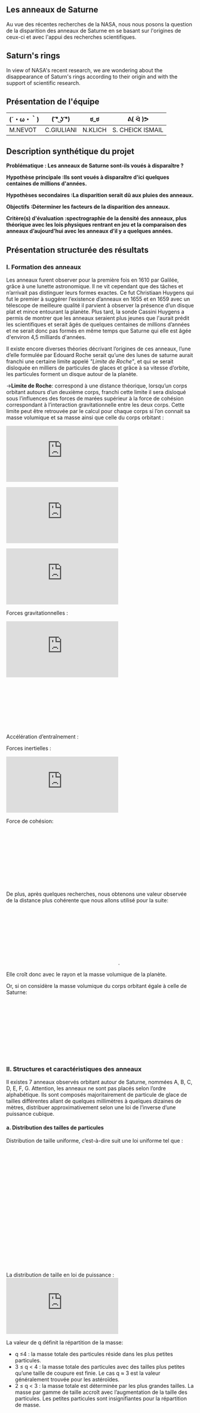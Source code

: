 ## Les anneaux de Saturne
Au vue des récentes recherches de la NASA, nous nous posons la question de la disparition des anneaux de Saturne en se basant sur l'origines de ceux-ci et avec l'appui des recherches scientifiques.

## Saturn's rings
In view of NASA's recent research, we are wondering about the disappearance of Saturn's rings according to their origin and with the support of scientific research.

## Présentation de l'équipe

|(´・ω・｀)| ( ͡° ͜ʖ ͡°) | ಠ_ಠ | ᕕ( ᐛ )ᕗ |
|-----|--|--|--|
| M.NEVOT| C.GIULIANI | N.KLICH| S. CHEICK ISMAIL  |


## Description synthétique du projet

**Problématique : Les anneaux de Saturne sont-ils voués à disparaître ?**

**Hypothèse principale :Ils sont voués à disparaître d'ici quelques centaines de millions d'années.**

**Hypothèses secondaires :La disparition serait dû aux pluies des anneaux.**

**Objectifs :Déterminer les facteurs de la disparition des anneaux.**

**Critère(s) d'évaluation :spectrographie de la densité des anneaux, plus théorique avec les lois physiques rentrant en jeu et la comparaison des anneaux d’aujourd’hui avec les anneaux d’il y a quelques années.**

## Présentation structurée des résultats
### I. Formation des anneaux
  Les anneaux furent observer pour la première fois en 1610 par Galilée, grâce à une lunette astronomique. Il ne vit cependant que des tâches et n’arrivait pas distinguer leurs formes exactes. Ce fut Christiaan Huygens qui fut le premier à suggérer l’existence d’anneaux en 1655 et en 1659 avec un télescope de meilleure qualité il parvient à observer la présence d’un disque plat et mince entourant la planète. Plus tard, la sonde Cassini Huygens a permis de montrer que les anneaux seraient plus jeunes que l'aurait prédit les scientifiques et serait âgés de quelques centaines de millions d’années et ne serait donc pas formés en même temps que Saturne qui elle est âgée d'environ 4,5 milliards d'années.

  Il existe encore diverses théories décrivant l’origines de ces anneaux, l’une d’elle formulée par Edouard Roche serait qu’une des lunes de saturne aurait franchi une certaine limite appelé _"Limite de Roche"_, et qui se serait disloquée en milliers de particules de glaces et grâce à sa vitesse d’orbite, les particules forment un disque autour de la planète.
  
  ->**Limite de Roche**: correspond à une distance théorique, lorsqu’un corps orbitant autours d’un deuxième corps, franchi cette limite il sera disloqué sous l’influences des forces de marées supérieur à la force de cohésion correspondant à l’interaction gravitationnelle entre les deux corps. Cette limite peut être retrouvée par le calcul pour chaque corps si l’on connait sa masse volumique et sa masse ainsi que celle du corps orbitant :

![equation 1](https://latex.codecogs.com/gif.latex?%5Cfrac%7BT%5E%7B2%7D%7D%7Bd%5E%7B3%7D%7D%3D%20%5Cfrac%7B4%5Cpi%5E%7B2%7D%7D%7Bd%5E%7B3%7D%7D)

![equation 1 suite](https://latex.codecogs.com/gif.latex?%5Crightarrow%20T%3D2%20%5Cpi%5Csqrt%7B%5Cfrac%7Bd%5E%7B2%7D%7D%7BGM_%7Bs%7D%7D%7D)

![equation 1 suite](https://latex.codecogs.com/gif.latex?%5Crightarrow%20%5Comega%20%3D%5Cfrac%7B2%20%5Cpi%7D%7BT%7D)


  Forces gravitationnelles :

![force gravitationelle](http://latex.codecogs.com/gif.latex?F_%7BG_1%7D%3D-%5Cfrac%7BGM_sm%7D%7B%5Cleft%28d&plus;r%5Cright%29%5E2%7D%5C%20et%5C%20F_%7BG_2%7D%3D%5Cfrac%7BGM_sm%7D%7B%5Cleft%28d-r%5Cright%29%5E2%7D)
  
 Accélération d’entraînement : ![accélération d'entraînement](http://latex.codecogs.com/gif.latex?%5C%20a%3D-%5Comega%5E%7B2%7Dd)
  
Forces inertielles :

![forces inertielles](http://latex.codecogs.com/gif.latex?%5C%20%5C%20%5C%20%5C%20%5C%20%5C%20%5C%20%5C%20%5C%20%5C%20%5C%20%5C%20%5C%20%5C%20F_%7BI1/I2%7D%3Dm%5Comega%5E2%5Cleft%28d%5Cpm%20r%5Cright%29%20%5C%5C%20%5C%5C%20F_1%3DF_%7BG1%7D&plus;F_%7BI1%7D%5C%20et%20%5C%20F_2%3DF_%7BG2%7D&plus;F_%7BI2%7D%5C%5C%5C%5C%20%5Cdelta%20F%3DF_2-F_1%3D-GM_sm%5Cleft%5B%5Cfrac%7B1%7D%7B%5Cleft%28d-r%5Cright%29%5E2%7D-%5Cfrac%7B-1%7D%7B%5Cleft%28d&plus;r%5Cright%29%5E2%7D%5Cright%5D&plus;m%5Comega%5E2%5Cleft%28d-r-d-r%5Cright%29%20%5C%5C%20%5C%5C%20%3D%5Cfrac%7B-GMm%7D%7Bd%5E2%7D%5Cleft%5B%5Cleft%281-%5Cfrac%7Br%7D%7Bd%7D%5Cright%29%5E%7B-2%7D-%5Cleft%281&plus;%5Cfrac%7Br%7D%7Bd%7D%5Cright%29%5E%7B-2%7D%5Cright%5D-2m%5Comega%5E2r%20%5C%5C%20%5C%5C%20%5Capprox%5Cfrac%7B-GMm%7D%7Bd%7D%5Cleft%5B%5Cleft%281-2%5Cfrac%7Br%7D%7Bd%7D%5Cright%29-%5Cleft%281&plus;2%5Cfrac%7Br%7D%7Bd%7D%5Cright%29%5Cright%5D-2m%5Comega%5E2r%5C%20car%5C%20r%5Cll%20d%5C%20%5C%5C%20%5C%5C%20%5Capprox%5Cfrac%7B-4GMmr%7D%7Bd%5E3%7D-2m%5Comega%5E2r%5Capprox%5Cfrac%7B-6GMmr%7D%7Bd%5E3%7D%5C%20car%5C%20%5Comega%5E2%3D%5Cfrac%7BGM%7D%7Bd%5E3%7D)

Force de cohésion: 

![force de cohésion](http://latex.codecogs.com/gif.latex?%5C%5CF_%7Bcoh%7D%28r%29%3D%5Cfrac%7B-Gm%5E%7B2%7D%7D%7B4r%5E%7B2%7D%7D%3D%20%5Cdelta%20F%20%5Crightarrow%20-%5Cfrac%7BGm%5E%7B2%7D%7D%7B4r%5E%7B2%7D%7D%3D%20-%5Cfrac%7B6GMmr%7D%7Bd_%7BR%7D%5E%7B3%7D%7D%20%5C%5C%20%5C%5C%20d_%7BR%7D%3D%202%2C9r%5Cleft%20%28%20%5Cfrac%7BM%7D%7Bm%7D%20%5Cright%20%29%5E%7B%5Cfrac%7B1%7D%7B3%7D%7D%20%5C%5C%20%5C%5Cor%20%5C%20m%3D%5Crho%20V_%7Bm%7D%20%5C%20et%20%5C%20M%3D%20%5Crho_%7BM%7DV_%7BM%7D%20%5C%20et%20%5C%20V%3D%5Cfrac%7B4%7D%7B3%7D%5Cpi%20R%5E%7B3%7D%20%5C%5C%20%5C%5Cdonc%20%5C%20m%3D%5Cfrac%7B4%7D%7B3%7D%5Cpi%20r%5E%7B3%7D%5Crho%20%5C%20et%5C%20M_%7Bs%7D%3D%5Cfrac%7B4%7D%7B3%7DR%5E%7B3%7D%5Crho_%7BMs%7D%20%5C%5C%20%5C%5C%20ainsi%20%5C%20d_%7BR%7D%3D2%2C9R%5Cleft%20%28%5Cfrac%7B%5Crho%20%7D%7B%5Crho%20_%7BMs%7D%7D%5Cright%20%29)

De plus, après quelques recherches, nous obtenons une valeur observée de la distance plus cohérente que nous allons utilisé pour la suite:  

![distance d](http://latex.codecogs.com/gif.latex?d_%7BR%7D%3D2%2C44R%5Cleft%20%28%20%5Cfrac%7B%5Crho%20%7D%7B%5Crho_%7BMs%7D%7D%20%5Cright%20%29).

Elle croît donc avec le rayon et la masse volumique de la planète.

Or, si on considère la masse volumique du corps orbitant égale à celle de Saturne:

![conclusion limite](http://latex.codecogs.com/gif.latex?%5Cleft%20%28%20%5Cfrac%7B%5Crho%20%7D%7B%5Crho_%7BMs%7D%7D%20%5Cright%20%29%20%3D%201%20%5C%5C%20%5C%5C%20donc%20%5C%20d_%7BR%7D%3D2%2C44R)

### II. Structures et caractéristiques des anneaux
  Il existes 7 anneaux observés orbitant autour de Saturne, nommées A, B, C, D, E, F, G. Attention, les anneaux ne sont pas placés selon l’ordre alphabétique. Ils sont composés majoritairement de particule de glace de tailles différentes allant de quelques millimètres à quelques dizaines de mètres, distribuer approximativement selon une loi de l’inverse d’une puissance cubique.
#### a. Distribution des tailles de particules
  Distribution de taille uniforme, c’est-à-dire suit une loi uniforme tel que :

![loi uniforme](http://latex.codecogs.com/gif.latex?n%28r%29%5Cleft%5C%7B%5Cbegin%7Bmatrix%7D%201%20%5C%20quand%20%3D%20r_%7Beff%7D%20%5C%5C%200%20%5C%20sinon%20%5Cend%7Bmatrix%7D%5Cright.)

![loi unifomre2](http://latex.codecogs.com/gif.latex?avec%20%5C%20r_%7Beff%7D%5Cequiv%20%5Cfrac%7B%5Cint%20%5Cpi%20r%5E%7B3%7Dn%28r%29dr%7D%7B%5Cint%20%5Cpi%20r%5E%7B2%7Dn%28r%29dr%7D)


La distribution de taille en loi de puissance : 
![loi uniforme](http://latex.codecogs.com/gif.latex?n%5Cleft%28r%5Cright%29%5Cpropto%20r%5E%7B-q%7D)

La valeur de q définit la répartition de la masse:
- q ≤4 : la masse totale des particules réside dans les plus petites particules. 
- 3 ≤ q < 4 : la masse totale des particules avec des tailles plus petites qu’une taille de coupure est finie. Le cas q ≈ 3 est la valeur généralement trouvée pour les astéroïdes. 
- 2 ≤ q < 3 : la masse totale est déterminée par les plus grandes tailles. La masse par gamme de taille accroît avec l’augmentation de la taille des particules. Les petites particules sont insignifiantes pour la répartition de masse.

![loi puissance2](http://latex.codecogs.com/gif.latex?n%5Cleft%28x%5Cright%29%3DN_0x%5E%5Cmue%5E%7B%5Cleft%28-%5Cmathrm%7B%5CLambda%7Dx%5E%5Cgamma%5Cright%29%7D)

Il s’agit donc d’un modèle à quatre paramètres pour n(x), avec µ,![lambda](http://latex.codecogs.com/gif.latex?%5Cmathrm%7B%5CLambda%7D), et 𝛾 contrôlant la forme de la distribution et ![No](http://latex.codecogs.com/gif.latex?N_0)
contrôlant la mise à l’échelle globale.
La distribution gamma à trois paramètres plus généraux, qui résulte du réglage 𝛾 = 1, est largement utilisée pour les précipitations de particules de glace :
![distrib gamma](http://latex.codecogs.com/gif.latex?n%5Cleft%28x%5Cright%29%3DN_0x%5E%7B%5Cmu%20%7De%5E%5Cmue%5E%7B%5Cleft%28-%5Cmathrm%7B%5CLambda%20x%7D%5Cright%29%7D)

Dans les distributions exponentielles et gamma, ![gamma et No](http://latex.codecogs.com/gif.latex?N_0%20%5C%20et%20%5C%20%5Cmathrm%7B%5CLambda%7D)
sont souvent connus respectivement sous le nom de paramètres d’interception et de pente ; m est souvent appelé le paramètre de forme. Une formulation alternative couramment utilisée est donnée par Hansen et Travis (1974) :
![formule alternative](http://latex.codecogs.com/gif.latex?x%3Dr%2C%5Cmu%20%3D%5Cfrac%7B1-3v_%7Beff%7D%7D%7Bv_%7Beff%7D%7D%20%5C%20et%20%5C%20%5CLambda%20%3D%5Cfrac%7B1%7D%7Br_%7Beff%7Dv_%7Beff%7D%7D)

![phrase](http://latex.codecogs.com/gif.latex?n%28r%29dr%20%5C%20est%20%5C%20le%20%5C%20nombre%20%5C%20de%20%5C%20particules%5C%20par%20%5C%20unite%20%5C%20d%27%20aire%5C%20ayant%5C%20un%20%5C%20rayon%5C%20entre%20%5C%20r%20%5C%20et%20%5C%20r%20%5C%20&plus;%20%5C%20dr%20%3A)

Ainsi  

![variance effective](http://latex.codecogs.com/gif.latex?n%28r%29%20%5Cpropto%20r%5E%7B%5Cmu%7D%20%5Cexp%20%5Cleft%28%5Cfrac%7B-r%7D%7Br_%7Be%20f%20f%7D%20v_%7Be%20f%20f%7D%7D%5Cright%29%20%5C%20avec%20%5C%20r_%7Be%20f%20f%7D%20%5Cequiv%20%5Cfrac%7B%5Cint_%7B0%7D%5E%7B%5Cinfty%7D%20r%5E%7B3%7D%20n%28r%29%20d%20r%7D%7B%5Cint_%7B0%7D%5E%7B%5Cinfty%7D%20r%5E%7B2%7D%20n%28r%29%20d%20r%7D%5C%5C%20%5C%5C%20et%20%5C%20la%20%5C%20variance%20%5C%20effective%20%5C%20v_%7Be%20f%20f%7D%20%5Cequiv%20%5Cfrac%7B%5Cint_%7B0%7D%5E%7B%5Cinfty%7D%5Cleft%28r-r_%7Be%20f%20f%7D%5Cright%29%5E%7B2%7D%20%5Cpi%20r%5E%7B3%7D%20n%28r%29%20d%20r%7D%7Br_%7Be%20f%20f%7D%5E%7B2%7D%20%5Cint_%7B0%7D%5E%7B%5Cinfty%7D%20%5Cpi%20r%5E%7B2%7D%20n%28r%29%20d%20r%7D)

#### b. Trajectoire
  Les particules composant les anneaux suivent une trajectoire quasi-circulaire sous l’action d’une force gravitationnelle exercée par saturne. Ainsi on peut modéliser leurs trajectoires de la façon suivante : On considère une particule de l’anneau de masse m. Bilan des forces extérieurs exercées sur cette particule : 

![PFD](http://latex.codecogs.com/gif.latex?%5Cvec%7BF_%7BG%7D%7D%3D-%5Cfrac%7BGM_%7Bs%7Dm%7D%7Br%5E%7B2%7D%7D%5Cvec%7Bu_%7Br%7D%7D%5C%5C%20%5C%5C%20avec%20%5C%20M_%7Bs%7D%20%5C%20la%20%5C%20masse%20%5C%20de%20%5C%20Saturne%2C%20G%20%5C%20la%5C%20constante%20%5C%20de%20%5C%20gravitationnelle%20%5C%5C%20et%20%5C%20r%20%5C%20la%20%5C%20distance%20%5C%20entre%20%5C%20la%20%5C%20particule%20%5C%20et%20%5C%20le%20%5C%20centre%20%5C%20de%20%5C%20Saturne.)

Ainsi d’après le principe fondamental de la dynamique :

![PFD suite](http://latex.codecogs.com/gif.latex?%5Csum%20F_%7Bext%7D%3Dm%5Cvec%7Ba%7D%20%5Cvec%7Ba%7D%3D-%5Cfrac%7Bv%5E2%7D%7Br%7D%5Cvec%7Bu_r%7D&plus;%5Cfrac%7Bdv%7D%7Bdt%7D%5Cvec%7Bu_T%7D%20%5C%20dans%5C%20la%5C%20base%5C%20de%5C%20frenet%20%5C%20%5C%5C%20%5C%5C%20Donc%20%5C%20%28projection%20%5C%20sur%20%5C%20ur%29%20%3A%5C%5C%20%5C%5C%20%5Cfrac%7B-GM_sm%7D%7Br%5E2%7D%3D-m%5Cfrac%7Bv%5E2%7D%7Br%7D%20%5Cfrac%7Bv%5E2%7D%7Br%7D%3D%5Cfrac%7BGM_s%7D%7Br%5E2%7D%20%5C%5C%20%5C%5C%5Cleftrightarrow%20v%3D%5Csqrt%7B%5Cfrac%7BGM_s%7D%7Br%7D%7D%5C%20T%3D%5Cfrac%7B2%5Cpi%20r%7D%7Bv%7D%3D2%5Cpi%5Csqrt%7B%5Cfrac%7Br%5E3%7D%7BGM_S%7D%7D%5C%20%5C%20%5Comega%3D%5Cfrac%7B2%5Cpi%7D%7BT%7D)


#### c. Un disque plat (Collisions) : 
Une planète en rotation, sous l’action des forces centrifuges a une tendance naturelle à s’aplatir. L’aplatissement est le rapport (a - b) / a, où a est le diamètre équatorial, et b le diamètre polaire (0,098). Cet aplatissement provoque la précession des particules des anneaux dans les plans orbitaux. Ce mouvement permet aux particules de rentrer en collision, ce qui réduit leur vitesse relative (choc inélastique), plus particulièrement la vitesse verticale. Ainsi, l’inélasticité des collisions dissipe de l’énergie, ce qui convertit un mouvement tri-dimensionnelle en un mouvement équatorial

#### d. Formation des satellites
Au cours du temps les anneaux s’étendent et s’éloigne du centre de l’orbite. Alors, de nombreuses particules franchise la limite de roche. Après l’avoir franchi les particules se rassemblent jusqu’à former les nombreux satellites orbitant autour de saturne à l’extérieur des anneaux.
En effet, les collisions que subissent les particules entraîne l’extension radiale de l’anneau. Le moment cinétique qui augmente plus on s’éloigne de la planète et qui doit être conservée, implique que la chute de matière vers l’intérieur et contrebalancée par un transfert de moment cinétique aux particules de l’extérieur et les éloignes de la planète 

#### e. Lacune et division :
  Les différentes lacunes présentes au cœur des anneaux sont les conséquences d’interaction gravitationnelle entre satellites et anneaux. 
Une orbite elliptique peut se définir dans l’espace selon six paramètres permettant de calculer précisément la trajectoire complète. Deux de ces paramètres sont l’excentricité et le demi-grand axe a, définissent la trajectoire dans un plan. Ensuite nous avons l’inclinaison i, la longitude du nœud ascendant Ω et l’argument du péricentre ω définissent l’orientation du plan dans l’espace et enfin il y a, la longitude du péricentre ![omega](http://latex.codecogs.com/gif.latex?%5Cwidetilde%7B%5Comega%7D) = Ω + ω qui définit la position du corps. Dans le cas d’une orbite circulaire, l’excentricité est nulle et le demi-grand axe a est égal au demi-petit axe ![valeur de b](http://latex.codecogs.com/gif.latex?b%3D%5Csqrt%7Ba%5E2%5Cleft%281-e%5E2%5Cright%29%7D). Dans le cas d’une orbite excentrique et inclinée par rapport à un plan de référence, on définit un repère de référence R0 = (O, i0, j0, k0), un repère fixe lié à l’orbite R= (O, u0, v0, k0) et un repère mobile (n, u, k). Pour passer de R à R0 on utilise les angles d’Euler : Ω, i et ω. Ω est la longitude du nœud ascendant, soit l’angle de rotation mesuré autour de k0 entre i0 et n, l’inclinaison i est l’angle de rotation mesuré autour de n entre k0 et k ; enfin l’argument au péricentre ω représente l’angle de rotation mesuré autour de k entre n et u0.
	Résonance orbitale : Une résonance orbitale, en astronomie, a lieu lorsque deux objets orbitant autour d'un troisième ont des périodes de révolution dont le rapport est une fraction entière simple. Cela a pour conséquence que l’effet gravitationnel total du satellite est une attraction répétée au même point du mouvement orbital. La résonance bloque une région des anneaux sur des orbites dont les périodes ont un rapport de 2 entiers de petites valeurs par rapport à celle du satellite. Nous allons ici étudier ces résonances :
	Le mouvement angulaire des particules est ici égale au moyen mouvement (cas képlérien) :

![mouvement angulaire](http://latex.codecogs.com/gif.latex?%5Cmathrm%7B%5COmega%7D_%7Bp%7D%5Cequiv%20n%3D%5Csqrt%7B%5Cfrac%7BGM_s%7D%7Ba%5E3%7D%7D)

Une orbite inclinée et faiblement excentrique est représentée en termes de petites oscillations autour d’un mouvement angulaire de vitesse angulaire uniforme. 
Les perturbations tel que l’aplatissement de la planète, conduit à deux oscillations différentes :
Une oscillation hors du plan avec une fréquence verticale ʋ et oscillation épicyclique dans le plan κ :

![oscillations](http://latex.codecogs.com/gif.latex?%5C%5C%20%5Cwidetilde%7B%5Comega%7D%3D%5Cmathrm%7B%5COmega%7D&plus;%5Comega%20%5C%5C%20%5C%5C%20%5Ckappa%3Dn-%5Cfrac%7Bd%5Cwidetilde%7B%5Comega%7D%7D%7Bdt%7D%20%5C%5C%20%5C%5C%20v%3Dn-%5Cfrac%7Bd%5Cmathrm%7B%5COmega%7D%7D%7Bdt%7D)

La vitesse angulaire perturbée est d´définie par la vitesse de groupe obtenue à partir du d´développement en série de Fourier du potentiel de perturbation du au satellite. Son expression est la suivante :
![vitesse angulaire](http://latex.codecogs.com/gif.latex?m%5Cmathrm%7B%5COmega%7D_%7Bp%7D%3Dmn%5E%5Cprime&plus;k%5Ckappa%5E%5Cprime&plus;pv%5E%5Cprime)

où m est un entier positif, k et p sont des entiers arbitraires. Le triplet (n ′, κ ′, ν ‘) caractérise le satellite perturbant et le triplet (n, κ, ν) caractérise une particule de l’anneau.
La résolution de l’´équation ci-dessus se traduit alors par trois types de résonances :
 – La résonance de corotation où m(n\ -\ Ωp) = 0 
– Les résonances de Lindblad où m(n\ -\ Ωp) = ±κ
 – Les résonances verticales avec m(n\ -\ Ωp) = ±ν
la notation générale d’une résonance exige que deux corps en mouvements commensurables satellites sont en résonance (m+k+p): m si leur mouvement moyen répond à la condition ![vitesse angulaire](http://latex.codecogs.com/gif.latex?m%5Cmathrm%7B%5COmega%7D_%7Bp%7D%3Dmn%5E%5Cprime&plus;k%5Ckappa%5E%5Cprime&plus;pv%5E%5Cprime)où (n ' - κ ' ) est le taux de précession de l’apside (points extrême de l’orbite) du satellite.

![égalité](http://latex.codecogs.com/gif.latex?%5Cfrac%7Bn%7D%7Bn%5Cprime%7D%5C%20%5Capprox%5Cfrac%7B%5C%20m%5C%20&plus;%5C%20k%5C%20&plus;%5C%20p%7D%7Bm%5C%20-%5C%201%7D)

Lorsque n ≃ κ ≃ ν dans les anneaux, les résonances verticales et de Lindblad ne représentent que quelques pourcents de l’effet global. Quand ν > n > κ à cause de l’effet d’aplatissement de la planète, les résonances verticales sont situées à l’intérieur des résonances de Lindblad. Enfin, les plus fortes résonances sont les cas horizontaux où k = p = 0 et les cas verticaux où k = 0 et p = 1.
Les résonances de Lindblad conduisent à des ondes spirales de densité, caractérisées par des variations spirales de la densité.
Les résonances verticales conduisent à des ondes spirales de courbure qui déplacent les particules hors du plan équatorial.
 
### III. L'avenir des anneaux
Les recherchent récentes sur les anneaux nous montrent que les anneaux de Saturnes sont en train de disparaitre. En effet, les anneaux sont attirés par Saturne tandis que les particules de glaces sont entrainées par le champ magnétique de la planète. Ce phénomène est appelé « La pluie des anneaux » (‘ring rain’)
Plasma et rayonnement UV
Les particules composant les anneaux peuvent être chargé par le biais de rayonnement UV provenant du Soleil ou par les nuages de plasma provenant des explosions de micrométéorites.
#### a.	Rayonnement UV
  L’effet photoélectrique est le fait qu’un photon provenant d’une source de lumière va être absorbée par un électron d’un atome qui sera par la suite éjectée du fait de son gain d’énergie. L’atome est ainsi ionisé et la charge plus l’emporte sur le moins. Ce déséquilibre va permettre à certaines particules d’être entrainée par les lignes de champs du champs magnétiques de Saturne. Ce phénomène a permis d’estimer la disparition des anneaux dans 300 millions d’années.
 
#### b. Champ magnétique et trajectoire des particules
Le champ magnétique de saturne est dipolaire et de symétrie radiale par rapport à l’axe N-S avec le pôle Nord a l’hémisphère Nord contrairement à la Terre et est générée par un effet dynamo de l’hydrogène métallique liquide. Possède un rayon 580 fois plus grand que celui de la Terre bien que son intensité légèrement plus faible que celle-ci (21 µT).

3 forces agissent le long d’une ligne de champ magnétique : 
- La gravité;
- Forces centrifuges : qui agissent pour ramener les grains dans le plan de l'anneau;
- Forces miroir magnétiques : qui agissent pour ramener les grains dans le plan de l'anneau;

Le plan de l’anneau étant à 1,62 RS (où 1 RS est le rayon équatorial de Saturne 60,268 km), les particules chargées présent à cet endroit sont à l’équilibre, ils sont stationnaires par rapport au champ Magnétiques et ne subissent que les forces gravitationnelles et centrifuges. Cependant, à des distances inférieures à 1,62 RS la gravité domine et accélèrent les grains chargés vers la planète, le grain est instable. De plus, l’équateur magnétique se trouvant au-dessus du plan de l’anneau, on a une composante du champ magnétique qui point vers l’hémisphère sud. Ainsi à des distances radiales inférieures à 1,525 RS les particules ionisées seront attirées vers le sud. A cela s’ajoute le fait que les grains ont également une distribution de vitesse orthogonal au plan de l’anneau qui les poussent vers le sud ou le nord. Néanmoins, elles seront fréquemment tirées vers le sud et seuls les grains à plus grande vitesse pourront s’échapper vers le Nord.

![vecteur](http://latex.codecogs.com/gif.latex?%5Cvec%7BF%7D%3Dq%5Cvec%7Bv%7D%5Cland%5Cvec%7BB%7D)

Equation de maxwell :

![equation de maxwell](http://latex.codecogs.com/gif.latex?div%20%5Cvec%7BB%7D%20%3D%200%5Cleftrightarrow%20%5Cfrac%7B%5Cpartial%20B_%7Br%7D%7D%7B%5Cpartial%20r%7D%20&plus;%5Cfrac%7B%5Cpartial%20B_%7Bz%7D%7D%7B%5Cpartial%20z%7D%3D0%20%5C%5C%20%5C%5C%20%5Cleftrightarrow%20%5Cfrac%7B1%7D%7Br%7D%5Cfrac%7B%5Cpartial%28rB_%7Br%7D%29%7D%7B%5Cpartial%20r%7D%20&plus;%20%5Cfrac%7B%5Cpartial%20B_%7Bz%7D%7D%7B%5Cpartial%20z%7D%3D0%20%5C%5C%20%5C%5C%20%5Cleftrightarrow%20%5Cfrac%7B%5Cpartial%28rB_%7Br%7D%29%7D%7B%5Cpartial%20r%7D%20%3D-%5Cfrac%7Br%5Cpartial%20B_%7Bz%7D%7D%7B%5Cpartial%20z%7D)

![equation de maxwell2](http://latex.codecogs.com/gif.latex?avec%20%5C%20B_%7Bz%7D%3DB_%7B0%7D%281&plus;%5Cfrac%7Bz%5E%7B2%7D%7D%7Bl%5E%7B2%7D%7D%29%20%5C%5C%20%5C%5C%20On%20%5C%20a%20%3A%20%5Cfrac%7B%5Cpartial%28rB_%7Br%7D%29%7D%7B%5Cpartial%20r%7D%20%3D%20-%20rB_%7B0%7D%5Cfrac%7B2z%7D%7Bl%5E%7B2%7D%7D%5Crightarrow%20rB_%7Br%7D%3D-B_%7B0%7D%5Cfrac%7B2z%7D%7Bl%5E%7B2%7D%7D%5Cfrac%7Br%5E%7B2%7D%7D%7B2%7D%5Crightarrow%20B_%7Br%7D%3D%5Cfrac%7B-B_%7B0%7Dzr%7D%7Bl%5E%7B2%7D%7D)

![equation de maxwell fin](http://latex.codecogs.com/gif.latex?Ainsi%2C%20%5C%20B_%7Bx%7D%3D-%5Cfrac%7BB_%7B0%7Dzx%7D%7Bl%5E%7B2%7D%7D%20%5C%20et%20%5C%20B_%7By%7D-%5Cfrac%7BB_%7B0%7Dzy%7D%7Bl%5E%7B2%7D%7D)


PFD: 

![PDF](http://latex.codecogs.com/gif.latex?%5C%5C%20m%5Cfrac%7Bdv_%7Bx%7D%7D%7Bdt%7D%3Dqv_%7By%7DB_%7Bz%7D%20&plus;qv_%7Bz%7DB_%7By%7D%20%5C%5C%20%5C%5C%20m%5Cfrac%7Bdv_%7By%7D%7D%7Bdt%7D%3D-qv_%7Bx%7DB_%7Bz%7D%20-qv_%7Bz%7DB_%7Bx%7D%20%5C%5C%20%5C%5C%20m%5Cfrac%7Bdv_%7Bz%7D%7D%7Bdt%7D%3Dq%5Cfrac%7BB_%7B0%7D%28v_%7Bx%7Dy-%20v_%7By%7Dx%29%7D%7Bl%5E%7B2%7D%7D)


#### c. Pluie des anneaux : 
Les morceaux de glaces sont maintenus en orbite autour de saturne sous l’action de force d’attraction qui les attirent à la planète et à leur vitesse orbitale qui les projette vers l’extérieur. Ainsi, lorsque les particules se chargent selon les phénomènes décrit précédemment, elles sont attirées par les lignes de champs magnétiques qui s’incurve vers la planète au niveau des anneaux, l’équilibre qui les maintenait en orbite est alors rompu et les particules sont entrainées dans la haute atmosphère de saturne ce qui réduit la durée des anneaux à environ 100 millions d’années. L’existences de cette pluie nous est connues grâce à l’étude de l’ionosphère de saturne dont l’observation a été possible grâce au Voyager. En effet, on a pu observer de variations particulières dans cette ionosphère, mais également des variations de densité dans les anneaux ainsi que la présence de trois bandes sombres présentes aux latitudes moyenne du nord.

->Taux de pluie :
  Etude de l’ionosphère : lorsque les particules glacées atteignent l’ionosphères, elles se vaporisent et l’eau réagit chimiquement avec l’ionosphère En se basant sur l’effet photoélectrique donc de la photoionisation de l’ionosphère composée de H et H2principalement, les recherches ont prédit une densité volumique d’électrons d’environ 10^5 cm^-3. Cependant, lorsque l’on analysa les signaux radio provenant du Pioneer 11, on observe un pic de densité d’environ 10^4cm^-3 soit un ordre de grandeur inférieur à la prédiction. La plus faible densité d’électron fut observée à une latitude de 36° au nord alors que la plus haute densité est observée à 73° au nord. Cela est contre-intuitive tant donnée que selon les saisons, l’ionisation par les rayons UV su soleil sont maximisée à moyenne voir basse altitude. Cette différence entre théorie et observation peut être expliquée par une production d’eau étranger qui conduit à une réduction de la densité d’électron. Des bandes sombres observée
La présence de bandes sombres, dans les images de Voyager 2, aux latitudes 44°, 46°, 52°, et 64° montrent cet afflux d’eau provenant des anneaux étant donné que les anneaux sont principalement composés de glace. Ces bandes correspondent dans le plan de l’anneau au distance radiale de 1,525RS, 1,62RS, 1,95RS, 3,95RS, respectivement si on les relie au lignes de champs. H3+, l'un des ions les plus abondants de l'ionosphère de Saturne, est produit dans la chaîne de réaction suivante :

(1)	H2+e* →H2+ + e + e Impact ionisation (aurores), 

(2)	H2+EUV →H2+ + e Photoionisation(lumière du soleil), 

(3)	H++H2(v≥4) →H2+ + H Vibrant excité H2,

(4)	H2+ +H2 →H3+ + H Saut de protons réaction.

Où e * est un électron rapide et EUV est un photon ultraviolet extrême du Soleil.

  Facteur du plan de saturne par rapport au soleil : Saturne a période de révolution de 29,4 ans autour du soleil, lors de cette orbite le plan des anneaux est plus ou moins inclinées selon la rotation de saturne autour de son axe Nord Sud. Les anneaux sont alors exposés au soleil à des degrés divers. Ainsi, une exposition variable au rayons UV modifient la quantité de pluie selon les saisons. En effet, parce que l'angle d'ouverture des anneaux était plus grand en 2013, une plus grande partie de la surface de l'anneau est exposée à l'ionisation solaire EUV, donc la production de grains glacés chargés devrait être plus importante.
  

## Lien vers page de blog : <a href="https://github.com/ARE2020-G1G2/saturn/blob/master/blog.md"> C'est ici ! </a>

## Bibliographie :

**CARTE MENTALE:**

![carte mentale](https://i.imgur.com/WQAfONV.png)

[1] Anneaux de Saturne,2020. Wikipédia [en ligne].[consulté le 25 mars 2020]. Disponible à l’adresse: https://fr.wikipedia.org/wiki/Anneaux_de_Saturne.

[2] La limite de Roche. L’Observatoire de Paris(UFE)[en ligne].[consulté le 24 mars 2020]. Disponible à l’adresse: https://media4.obspm.fr/public/ressources_lu/pages_effet-de-maree/limite-roche-sexercer.html.

[3] NASA GODDARD, 2018. Saturn’s Rings Are Disappearing [en ligne]. 17 décembre 2018.[ consulté le 25 Mars 2020]. Disponible à l’adresse: https://www.youtube.com/watch?v=mN8o90UbpmE&feature=emb_title.

[4] STEIGERWALD, Bill et JONES, Nancy, 2018. NASA Research Reveals Saturn is Losing Its Rings at « Worst-Case-Scenario » Rate. NASA [en ligne]. 17 décembre 20218 [consulté le 25 Mars 2020]. Disponible à l’adresse: 
https://www.nasa.gov/press-release/goddard/2018/ring-rain.

[5] ESPACE DES SCIENCES, 2018. [Stéphane Le Mouélic] Titan et la mission Cassini-Huygens[en ligne]. 28 février 2018. [Consulté le 25 mars 2020]. Disponible à l’adresse :https://www.youtube.com/watch?time_continue=9&v=B4MdvaQ1LuY&feature=emb_title.

[6] REBOUSSIN, Laura, 2012. Structure, Origine et Evolution de la Division de Cassini [en ligne].Rapport de stage M2. Université Paris Sud. [consulté le 25 Mars 2020]. Disponible à l’adresse: http://fototek.geol.u-psud.fr/IMG/pdf/Reboussin_Laura_2011-2012.pdf.
  
[7] Cassini-Huygens, 2020. _Wikipédia_[en ligne].[consulté le 21 avril 2020]. Disponible à l'adresse: https://fr.wikipedia.org/wiki/Cassini-Huygens.

[8] O'DONOGHUE, James, MOORE, Luke, CONNERNEY, Jack, MELIN, Henrik, STALLARD, Tom, MILLER, Steve, H. BAINES, Kevin, 2019. Observations of the chemical and thermal response of ‘ring rain’ on Saturn’s ionosphere[en ligne]. _Icarus_. Avril 2019. Vol. 322, pp. 263. [consulté le 21 avril 2020]. Disponible à l'adresse: https://www-sciencedirect-com.accesdistant.sorbonne-universite.fr/science/article/pii/S0019103518302999

[9] MOORE L., O’DONOGHUE J., MÜLLER-WODARG I., GALAND M., MENDILLO M, 2015. Saturn ring rain: Model estimates of water influx into Saturn’s atmosphere [en ligne]. _Icarus_. 1 janvier 2015. Vol.245, pp.355-366. [consulté le 22 avril 2020]. Disponible à l'adresse: https://www-sciencedirect-com.accesdistant.sorbonne-universite.fr/science/article/pii/S0019103514004588#f0005#f0005

[10] DEAU, Estelle, 2008. Les anneaux de Saturne revisités par les images de la sonde spatiale Cassini : Evolution dynamique de l’anneau F et étude photométrique des anneaux principaux[en ligne]. Thèse de doctorat. Université Paris 7 Denis Diderot. [consulté le 21 avril 2020]. Disponible à l'adresse: https://tel.archives-ouvertes.fr/file/index/docid/255723/filename/These_Estelle_Deau.pdf

[11] PHYSIQUE DES COLLISIONS. COURS DE MÉCANIQUE CLASSIQUE[en ligne]. Octobre 2019. [consulté le 22 avril 2020].Disponible à l'adresse: https://femto-physique.fr/mecanique/physique-des-collisions.php#collisions_in%C3%A9lastiques

[12] LUXORION. Saturne, dieu du temps et père de Jupiter[en ligne].[consulté le 22 avril 2020]. Disponible à l'adresse: http://www.astrosurf.com/luxorion/sysol-saturne2.htm

[13] GRANT, W. Petty, WEI, Huang, 2011. The Modified Gamma Size Distribution Applied to Inhomogeneous and Nonspherical Particles: Key Relationships and Conversions[en ligne]. _JOURNAL OF THE ATMOSPHERIC SCIENCES_. 5 février 2011. Vol.68, pp.1460-1473. [consulté le 22 avril 2020]. Disponible à l'adresse: https://journals.ametsoc.org/doi/pdf/10.1175/2011JAS3645.1

[14] Magnétosphère de Saturne, 2020. _Wikipédia_[en ligne]. [consulté le 21 avril 2020]. Disponible à l'adresse: https://fr.wikipedia.org/wiki/Magn%C3%A9tosph%C3%A8re_de_Saturne

[15] KANY, François. TD: Particule dans un champ magnétique; effet de miroir[en ligne]. ISEN-Brest. [consulté le 22 avril 2020]. Disponible à l'adresse: http://web.isen-bretagne.fr/livres/python/ressources/WEB/MiroirMagnetique/MiroirMg.pdf

[16] J. O’Donoghue, T. S. Stallard, H. Melin, G. H. Jones, S. W. H. Cowley, S. Miller, K. H. Baines & J. S. D. Blake, 2013. The domination of Saturn’s low-latitude ionosphere by ring ‘rain’[en ligne]. _Nature_. 10 avril 2013. Vol.496, pp.193–195.[consulté le 21 avril 2020]. Disponible à l'adresse: https://www-nature-com.accesdistant.sorbonne-universite.fr/articles/nature12049#citeas

